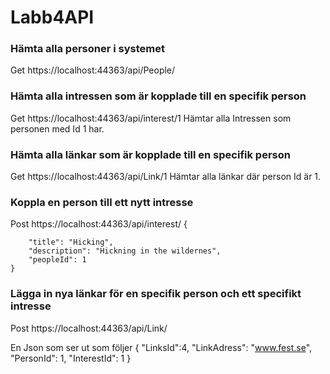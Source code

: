 # Labb4API

### Hämta alla personer i systemet
Get
https://localhost:44363/api/People/

### Hämta alla intressen som är kopplade till en specifik person
Get
https://localhost:44363/api/interest/1
Hämtar alla Intressen som personen med Id 1 har.

### Hämta alla länkar som är kopplade till en specifik person
Get
https://localhost:44363/api/Link/1
Hämtar alla länkar där person Id är 1.

### Koppla en person till ett nytt intresse

Post
https://localhost:44363/api/interest/
    {

        "title": "Hicking",
        "description": "Hickning in the wildernes",
        "peopleId": 1
    }


### Lägga in nya länkar för en specifik person och ett specifikt intresse
Post
https://localhost:44363/api/Link/

En Json som ser ut som följer
{ 
"LinksId":4,
"LinkAdress": "www.fest.se", 
"PersonId": 1,
"InterestId": 1
}
